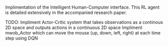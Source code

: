 Implimentation of the Intelligent Human-Computer interface. This RL agent is detailed extensively in the accompanied research paper.

TODO:
	Impliment Actor-Critic system that takes observations as a continous 2D space and outputs actions in a continuous 2D space
	Impliment mwob_Actor which can move the mouse (up, down, left, right) at each time step using DQN
